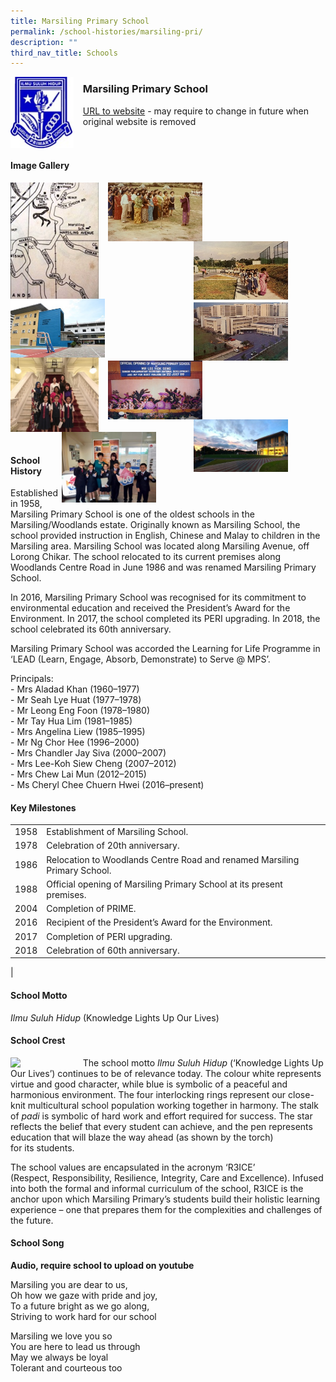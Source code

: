 ```yaml
---
title: Marsiling Primary School
permalink: /school-histories/marsiling-pri/
description: ""
third_nav_title: Schools
---
```

<img src="/images/marsilingpri1.jpg" style="width:20%;margin-right:15px;" align = "left">

### **Marsiling Primary School**
[URL to website](https://marsilingpri.moe.edu.sg/) - may require to change in future when original website is removed

<br clear="left">

#### **Image Gallery**

<p><a href="https://staging.d1yxymztqoj7qn.amplifyapp.com/images/marsilingpri2.jpg">  
<img src="/images/marsilingpri2.jpg" style="width:28%;margin-right:15px;" align = "left">
</a></p>

<p><a href="https://staging.d1yxymztqoj7qn.amplifyapp.com/images/marsilingpri3.jpg">  
<img src="/images/marsilingpri3.jpg" style="width:30%;margin-right:15px;" align = "left">
</a></p>

<p><a href="https://staging.d1yxymztqoj7qn.amplifyapp.com/images/marsilingpri4.jpg">  
<img src="/images/marsilingpri4.jpg" style="width:30%;margin-right:60px;" align = "right">
</a></p>

<p><a href="https://staging.d1yxymztqoj7qn.amplifyapp.com/images/marsilingpri5.jpg">  
<img src="/images/marsilingpri5.jpg" style="width:30%;margin-right:15px;" align = "left">
</a></p>

<p><a href="https://staging.d1yxymztqoj7qn.amplifyapp.com/images/marsilingpri6.jpg">  
<img src="/images/marsilingpri6.jpg" style="width:28%;margin-right:15px;" align = "left">
</a></p>

<p><a href="https://staging.d1yxymztqoj7qn.amplifyapp.com/images/marsilingpri8.jpg">  
<img src="/images/marsilingpri8.jpg" style="width:30%;margin-right:15px;" align = "left">
</a></p>

<p><a href="https://staging.d1yxymztqoj7qn.amplifyapp.com/images/marsilingpri9.jpg">  
<img src="/images/marsilingpri9.jpg" style="width:30%;margin-right:60px;" align = "right">
</a></p>

<p><a href="https://staging.d1yxymztqoj7qn.amplifyapp.com/images/marsilingpri10.jpg">  
<img src="/images/marsilingpri10.jpg" style="width:30%;margin-right:60px;" align = "right">
</a></p>

<br clear="left"><br clear="left">

#### **School History**
Established in 1958, Marsiling Primary School is one of the oldest schools in the Marsiling/Woodlands estate. Originally known as Marsiling School, the school provided instruction in English, Chinese and Malay to children in the Marsiling area. Marsiling School was located along Marsiling Avenue, off Lorong Chikar. The school relocated to its current premises along Woodlands Centre Road in June 1986 and was renamed Marsiling Primary School.  

In 2016, Marsiling Primary School was recognised for its commitment to environmental education and received the President’s Award for the Environment. In 2017, the school completed its PERI upgrading. In 2018, the school celebrated its 60th anniversary.

Marsiling Primary School was accorded the Learning for Life Programme in ‘LEAD (Learn, Engage, Absorb, Demonstrate) to Serve @ MPS’.

Principals:<br>
\- Mrs Aladad Khan (1960–1977)<br>
\- Mr Seah Lye Huat (1977–1978) <br>
\- Mr Leong Eng Foon (1978–1980)<br>
\- Mr Tay Hua Lim (1981–1985)<br>
\- Mrs Angelina Liew (1985–1995)<br>
\- Mr Ng Chor Hee (1996–2000) <br>
\- Mrs Chandler Jay Siva (2000–2007) <br>
\- Mrs Lee-Koh Siew Cheng (2007–2012)<br>
\- Mrs Chew Lai Mun (2012–2015)<br>
\- Ms Cheryl Chee Chuern Hwei (2016–present)

#### **Key Milestones**

|  |  |
|:---:|---|
| 1958 | Establishment of Marsiling School. |
| 1978 | Celebration of 20th anniversary. |
| 1986 | Relocation to Woodlands Centre Road and renamed Marsiling Primary School. |
| 1988 | Official opening of Marsiling Primary School at its present premises. |
| 2004 | Completion of PRIME. |
| 2016 | Recipient of the President’s Award for the Environment. |
| 2017 | Completion of PERI upgrading. |
| 2018 | Celebration of 60th anniversary. |
|

#### **School Motto**
_Ilmu Suluh Hidup_ (Knowledge Lights Up Our Lives)

#### **School Crest**
<img src="/images/pic.png" style="width:20%;margin-right:15px;" align = "left">

The school motto _Ilmu Suluh Hidup_ (‘Knowledge Lights Up Our Lives’) continues to be of relevance today. The colour white represents virtue and good character, while blue is symbolic of a peaceful and harmonious environment. The four interlocking rings represent our close-knit multicultural school population working together in harmony. The stalk of _padi_ is symbolic of hard work and effort required for success. The star reflects the belief that every student can achieve, and the pen represents education that will blaze the way ahead (as shown by the torch) for its students.

The school values are encapsulated in the acronym ‘R3ICE’ (Respect, Responsibility, Resilience, Integrity, Care and Excellence). Infused into both the formal and informal curriculum of the school, R3ICE is the anchor upon which Marsiling Primary’s students build their holistic learning experience – one that prepares them for the complexities and challenges of the future.

#### **School Song**
**Audio, require school to upload on youtube**

Marsiling you are dear to us,<br>
Oh how we gaze with pride and joy,<br>
To a future bright as we go along,<br>
Striving to work hard for our school

Marsiling we love you so<br>
You are here to lead us through<br>
May we always be loyal<br>
Tolerant and courteous too